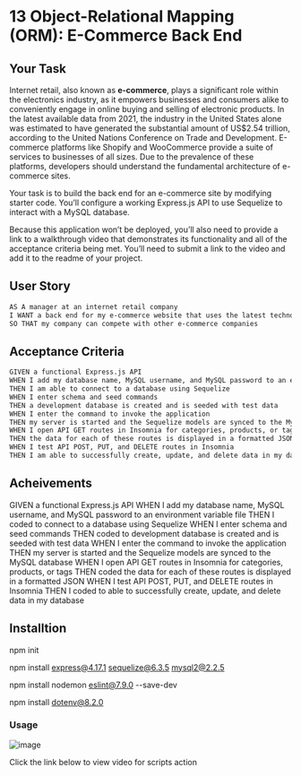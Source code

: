 # 13 Object-Relational Mapping (ORM): E-Commerce Back End

## Your Task

Internet retail, also known as **e-commerce**, plays a significant role within the electronics industry, as it empowers businesses and consumers alike to conveniently engage in online buying and selling of electronic products. In the latest available data from 2021, the industry in the United States alone was estimated to have generated the substantial amount of US$2.54 trillion, according to the United Nations Conference on Trade and Development. E-commerce platforms like Shopify and WooCommerce provide a suite of services to businesses of all sizes. Due to the prevalence of these platforms, developers should understand the fundamental architecture of e-commerce sites.

Your task is to build the back end for an e-commerce site by modifying starter code. You’ll configure a working Express.js API to use Sequelize to interact with a MySQL database.

Because this application won’t be deployed, you’ll also need to provide a link to a walkthrough video that demonstrates its functionality and all of the acceptance criteria being met. You’ll need to submit a link to the video and add it to the readme of your project.

## User Story

```md
AS A manager at an internet retail company
I WANT a back end for my e-commerce website that uses the latest technologies
SO THAT my company can compete with other e-commerce companies
```

## Acceptance Criteria

```md
GIVEN a functional Express.js API
WHEN I add my database name, MySQL username, and MySQL password to an environment variable file
THEN I am able to connect to a database using Sequelize
WHEN I enter schema and seed commands
THEN a development database is created and is seeded with test data
WHEN I enter the command to invoke the application
THEN my server is started and the Sequelize models are synced to the MySQL database
WHEN I open API GET routes in Insomnia for categories, products, or tags
THEN the data for each of these routes is displayed in a formatted JSON
WHEN I test API POST, PUT, and DELETE routes in Insomnia
THEN I am able to successfully create, update, and delete data in my database
```

## Acheivements

GIVEN a functional Express.js API
WHEN I add my database name, MySQL username, and MySQL password to an environment variable file
THEN I coded to connect to a database using Sequelize
WHEN I enter schema and seed commands
THEN coded to development database is created and is seeded with test data
WHEN I enter the command to invoke the application
THEN my server is started and the Sequelize models are synced to the MySQL database
WHEN I open API GET routes in Insomnia for categories, products, or tags
THEN coded the data for each of these routes is displayed in a formatted JSON
WHEN I test API POST, PUT, and DELETE routes in Insomnia
THEN I coded to able to successfully create, update, and delete data in my database

## Installtion

npm init


npm install express@4.17.1 sequelize@6.3.5 mysql2@2.2.5



npm install nodemon eslint@7.9.0 --save-dev


npm install dotenv@8.2.0




### Usage

![image](https://github.com/SanjeethTharmarajah/nodeecommerce/assets/130941252/eb134f9e-6fb7-4d24-8541-f6854dd1a0c5)


Click the link below to view video for scripts action
